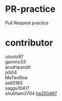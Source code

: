 # PR-practice

Pull Request practice

contributor  
======  
utouto97  
gamino33  
arushipandit  
jxb04  
MeTeoRise  
as60160  
saggu10417  
shubham2704
[hp250497](https://github.com/hp250497)
